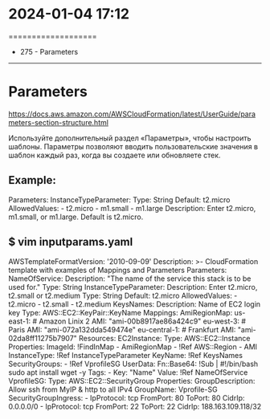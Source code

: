 # 2024-01-04  17:12
===================

* 275 - Parameters
------------------

# Parameters
https://docs.aws.amazon.com/AWSCloudFormation/latest/UserGuide/parameters-section-structure.html

Используйте дополнительный раздел «Параметры», чтобы настроить шаблоны. Параметры позволяют вводить пользовательские значения в шаблон каждый раз, когда вы создаете или обновляете стек.

Example:
---
Parameters:
  InstanceTypeParameter:
    Type: String
    Default: t2.micro
    AllowedValues:
      - t2.micro
      - m1.small
      - m1.large
    Description: Enter t2.micro, m1.small, or m1.large. Default is t2.micro.


$ vim inputparams.yaml
---
AWSTemplateFormatVersion: '2010-09-09'
Description: >-
  CloudFormation template with examples of Mappings and Parameters
Parameters:
  NameOfService:
    Description: "The name of the service this stack is to be used for."
    Type: String
  InstanceTypeParameter:
    Description: Enter t2.micro, t2.small or t2.medium
    Type: String
    Default: t2.micro
    AllowedValues:
      - t2.micro
      - t2.small
      - t2.medium
  KeysNames:
    Description: Name of EC2 login key
    Type: AWS::EC2::KeyPair::KeyName
Mappings: 
  AmiRegionMap: 
    us-east-1:      # Amazon Linix 2 
      AMI: "ami-00b8917ae86a424c9"
    eu-west-3:      # Paris
      AMI: "ami-072a132dda549474e"
    eu-central-1:   # Frankfurt
      AMI: "ami-02da8ff11275b7907"
Resources:
  EC2Instance:
    Type: AWS::EC2::Instance
    Properties:
      ImageId:  !FindInMap
        - AmiRegionMap
        - !Ref AWS::Region
        - AMI
      InstanceType: !Ref InstanceTypeParameter
      KeyName: !Ref KeysNames
      SecurityGroups:
        - !Ref VprofileSG
      UserData:
        Fn::Base64: !Sub |
         #!/bin/bash
         sudo apt install wget -y
      Tags:
        - Key: "Name"
          Value: !Ref NameOfService
  VprofileSG:
    Type: AWS::EC2::SecurityGroup
    Properties:
      GroupDescription: Allow ssh from MyIP & http to all IPv4
      GroupName: Vprofile-SG
      SecurityGroupIngress:
        - IpProtocol: tcp
          FromPort: 80 
          ToPort: 80
          CidrIp: 0.0.0.0/0
        - IpProtocol: tcp
          FromPort: 22
          ToPort: 22
          CidrIp: 188.163.109.118/32
